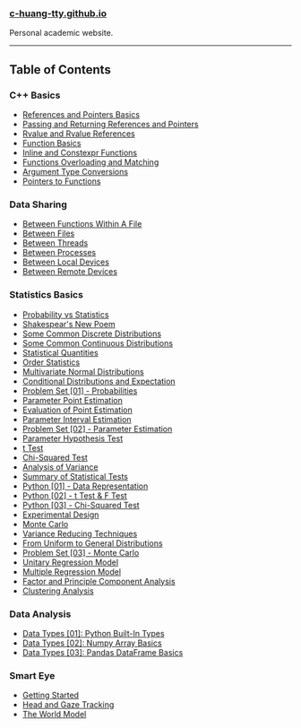 ### [c-huang-tty.github.io](https://c-huang-tty.github.io/)
Personal academic website.

---
## Table of Contents
### C++ Basics
- [References and Pointers Basics](https://github.com/c-huang-tty/c-huang-tty.github.io/blob/master/_posts/2022-01-07-blog-post-1.md)
- [Passing and Returning References and Pointers](https://github.com/c-huang-tty/c-huang-tty.github.io/blob/master/_posts/2022-01-08-blog-post-1.md)
- [Rvalue and Rvalue References](https://github.com/c-huang-tty/c-huang-tty.github.io/blob/master/_posts/2022-01-09-blog-post-1.md)
- [Function Basics](https://github.com/c-huang-tty/c-huang-tty.github.io/blob/master/_posts/2022-01-10-blog-post-1.md)
- [Inline and Constexpr Functions](https://github.com/c-huang-tty/c-huang-tty.github.io/blob/master/_posts/2022-01-11-blog-post-1.md)
- [Functions Overloading and Matching](https://github.com/c-huang-tty/c-huang-tty.github.io/blob/master/_posts/2022-01-12-blog-post-1.md)
- [Argument Type Conversions](https://github.com/c-huang-tty/c-huang-tty.github.io/blob/master/_posts/2022-01-12-blog-post-2.md)
- [Pointers to Functions](https://github.com/c-huang-tty/c-huang-tty.github.io/blob/master/_posts/2022-01-13-blog-post-1.md)

### Data Sharing 
- [Between Functions Within A File](https://github.com/c-huang-tty/c-huang-tty.github.io/blob/master/_posts/2022-01-01-blog-post-1.md)
- [Between Files](https://github.com/c-huang-tty/c-huang-tty.github.io/blob/master/_posts/2022-01-02-blog-post-1.md)
- [Between Threads](https://github.com/c-huang-tty/c-huang-tty.github.io/blob/master/_posts/2022-01-03-blog-post-1.md)
- [Between Processes](https://github.com/c-huang-tty/c-huang-tty.github.io/blob/master/_posts/2022-01-04-blog-post-1.md)
- [Between Local Devices](https://github.com/c-huang-tty/c-huang-tty.github.io/blob/master/_posts/2022-01-05-blog-post-1.md)
- [Between Remote Devices](https://github.com/c-huang-tty/c-huang-tty.github.io/blob/master/_posts/2022-01-06-blog-post-1.md)

### Statistics Basics
- [Probability vs Statistics](https://github.com/c-huang-tty/c-huang-tty.github.io/blob/master/_posts/2021-01-01-blog-post-1.md)
- [Shakespear's New Poem](https://github.com/c-huang-tty/c-huang-tty.github.io/blob/master/_posts/2021-01-02-blog-post-1.md)
- [Some Common Discrete Distributions](https://github.com/c-huang-tty/c-huang-tty.github.io/blob/master/_posts/2021-01-03-blog-post-1.md)
- [Some Common Continuous Distributions](https://github.com/c-huang-tty/c-huang-tty.github.io/blob/master/_posts/2021-01-04-blog-post-1.md)
- [Statistical Quantities](https://github.com/c-huang-tty/c-huang-tty.github.io/blob/master/_posts/2021-01-05-blog-post-1.md)
- [Order Statistics](https://github.com/c-huang-tty/c-huang-tty.github.io/blob/master/_posts/2021-01-06-blog-post-1.md)
- [Multivariate Normal Distributions](https://github.com/c-huang-tty/c-huang-tty.github.io/blob/master/_posts/2021-01-07-blog-post-1.md)
- [Conditional Distributions and Expectation](https://github.com/c-huang-tty/c-huang-tty.github.io/blob/master/_posts/2021-01-08-blog-post-1.md)
- [Problem Set [01] - Probabilities](https://github.com/c-huang-tty/c-huang-tty.github.io/blob/master/_posts/2021-01-21-blog-post-1.md)
- [Parameter Point Estimation](https://github.com/c-huang-tty/c-huang-tty.github.io/blob/master/_posts/2021-01-09-blog-post-1.md)
- [Evaluation of Point Estimation](https://github.com/c-huang-tty/c-huang-tty.github.io/blob/master/_posts/2021-01-10-blog-post-1.md)
- [Parameter Interval Estimation](https://github.com/c-huang-tty/c-huang-tty.github.io/blob/master/_posts/2021-01-11-blog-post-1.md)
- [Problem Set [02] - Parameter Estimation](https://github.com/c-huang-tty/c-huang-tty.github.io/blob/master/_posts/2021-01-22-blog-post-1.md)
- [Parameter Hypothesis Test](https://github.com/c-huang-tty/c-huang-tty.github.io/blob/master/_posts/2021-01-12-blog-post-1.md)
- [t Test](https://github.com/c-huang-tty/c-huang-tty.github.io/blob/master/_posts/2021-01-13-blog-post-1.md)
- [Chi-Squared Test](https://github.com/c-huang-tty/c-huang-tty.github.io/blob/master/_posts/2021-01-14-blog-post-1.md)
- [Analysis of Variance](https://github.com/c-huang-tty/c-huang-tty.github.io/blob/master/_posts/2021-01-15-blog-post-1.md)
- [Summary of Statistical Tests](https://github.com/c-huang-tty/c-huang-tty.github.io/blob/master/_posts/2021-01-16-blog-post-1.md)
- [Python [01] - Data Representation](https://github.com/c-huang-tty/c-huang-tty.github.io/blob/master/_posts/2021-01-17-blog-post-1.md)
- [Python [02] - t Test & F Test](https://github.com/c-huang-tty/c-huang-tty.github.io/blob/master/_posts/2021-01-18-blog-post-1.md)
- [Python [03] - Chi-Squared Test](https://github.com/c-huang-tty/c-huang-tty.github.io/blob/master/_posts/2021-01-19-blog-post-1.md)
- [Experimental Design](https://github.com/c-huang-tty/c-huang-tty.github.io/blob/master/_posts/2021-01-20-blog-post-1.md)
- [Monte Carlo](https://github.com/c-huang-tty/c-huang-tty.github.io/blob/master/_posts/2021-01-23-blog-post-1.md)
- [Variance Reducing Techniques](https://github.com/c-huang-tty/c-huang-tty.github.io/blob/master/_posts/2021-01-24-blog-post-1.md)
- [From Uniform to General Distributions](https://github.com/c-huang-tty/c-huang-tty.github.io/blob/master/_posts/2021-01-25-blog-post-1.md)
- [Problem Set [03] - Monte Carlo](https://github.com/c-huang-tty/c-huang-tty.github.io/blob/master/_posts/2021-01-26-blog-post-1.md)
- [Unitary Regression Model](https://github.com/c-huang-tty/c-huang-tty.github.io/blob/master/_posts/2021-01-27-blog-post-1.md)
- [Multiple Regression Model](https://github.com/c-huang-tty/c-huang-tty.github.io/blob/master/_posts/2021-01-28-blog-post-1.md)
- [Factor and Principle Component Analysis](https://github.com/c-huang-tty/c-huang-tty.github.io/blob/master/_posts/2021-01-29-blog-post-1.md)
- [Clustering Analysis](https://github.com/c-huang-tty/c-huang-tty.github.io/blob/master/_posts/2021-01-30-blog-post-1.md)

### Data Analysis
- [Data Types [01]: Python Built-In Types](https://github.com/c-huang-tty/c-huang-tty.github.io/blob/master/_posts/2021-02-01-blog-post-1.md)
- [Data Types [02]: Numpy Array Basics](https://github.com/c-huang-tty/c-huang-tty.github.io/blob/master/_posts/2021-02-02-blog-post-1.md)
- [Data Types [03]: Pandas DataFrame Basics](https://github.com/c-huang-tty/c-huang-tty.github.io/blob/master/_posts/2021-02-03-blog-post-1.md)

### Smart Eye
- [Getting Started](https://github.com/c-huang-tty/c-huang-tty.github.io/blob/master/_posts/2021-12-01-blog-post-1.md)
- [Head and Gaze Tracking](https://github.com/c-huang-tty/c-huang-tty.github.io/blob/master/_posts/2021-12-02-blog-post-1.md)
- [The World Model](https://github.com/c-huang-tty/c-huang-tty.github.io/blob/master/_posts/2021-12-03-blog-post-1.md)
